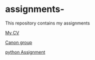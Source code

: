 # assignments-
This repository contains my assignments 

[My CV](https://github.com/C-J-Roche/assignments-/blob/master/CV.md)

[Canon group](https://github.com/Guus22/Canon/blob/master/Canon%20group%203.pdf) 

[python Assignment](https://github.com/C-J-Roche/Python-Assignment-/blob/master/Python%20Assignment%20.ipynb) 
